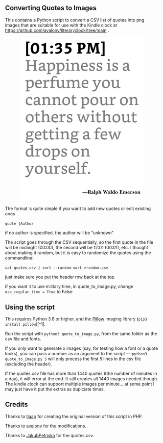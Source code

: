 ## Converting Quotes to Images

This contains a Python script to convert a CSV list of quotes into png images that are suitable for use with the Kindle clock at https://github.com/avalonv/literaryclock/tree/main . 

<p align="center">
<img src="https://github.com/brianpipa/quotes_to_clock_images_for_kindle/blob/master/sample.png" width="400">
</p>


The format is quite simple if you want to add new quotes or edit existing ones

`quote |Author`

if no author is specified, the author will be "unknown"

The script goes through the CSV sequentially, so the first quote in the file will be midnight (00:00), the second will be 12:01 (00:01), etc. I thought about making it random, but it is easy to randomize the quotes using the commandline:  
  
`cat quotes.csv | sort --random-sort >random.csv`

just make sure you put the header row back at the top.

if you want it to use military time, in quote_to_image.py, change  
`use_regular_time = True`
to False

## Using the script
This requires Python 3.6 or higher, and the [Pillow](https://pillow.readthedocs.io/en/latest/installation.html#basic-installation) imaging library (`pip3 install pillow`)[^1].

Run the script with `python3 quote_to_image.py`, from the same folder as the csv file and fonts.

If you only want to generate x images (say, for testing how a font or a quote looks), you can pass a number as an argument to the script — `python3 quote_to_image.py 5` will only process the first 5 lines in the csv file (excluding the header).

If the quotes.csv file has more than 1440 quotes 9the number of minutes in a day), it will error at the end. It still creates all 1440 images needed though. The kindle clock can support multiple images per minute... at some point I may just have it put the extras as duplciate times.

## Credits

Thanks to [tjaap](https://www.instructables.com/Literary-Clock-Made-From-E-reader/) for creating the original version of this script in PHP.

Thanks to [avalonv](https://github.com/avalonv/literaryclock/tree/main) for the modifications.

Thanks to [JakubPetriska](https://gist.github.com/JakubPetriska/060958fd744ca34f099e947cd080b540) for the quotes.csv.




